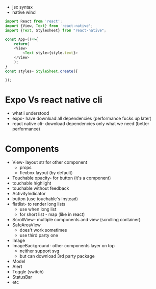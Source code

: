 - jsx syntax
- native wind 
```js
import React from 'react';
import {View, Text} from 'react-native';
import {Text, Stylesheet} from "react-native";

const App=()=>{
	return(
	<View>
		<Text style={style.text}>
	</View>
	);
}
const styles= StyleSheet.create({

});
```
# Expo Vs react native cli
- what i understood
- expo- have download all dependencies (performance fucks up later)
- react native cli- download dependencies only what we need (better performance)
# Components
- View- layout str for other component
	- props
	- flexbox layout (by default)
- Touchable opacity- for button (it's a component)
- touchable highlight
- touchable without feedback
- ActivityIndicator
- button (use touchable's instead)
- flatlist- to render long lists 
	- use when long list
	- for short list - map (like in react)
 - ScrollView- multiple components and view (scrolling container)
 - SafeAreaView
	 - does't work sometimes
	 - use third party one
- Image
- ImageBackground- other components layer on top
	- neither support svg
	- but can download 3rd party package
- Model
- Alert
- Toggle (switch)
- StatusBar
- etc